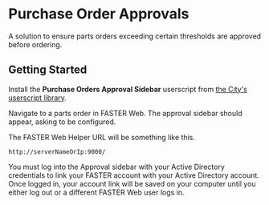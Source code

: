 # Purchase Order Approvals

A solution to ensure parts orders exceeding certain thresholds
are approved before ordering.

## Getting Started

Install the **Purchase Orders Approval Sidebar** userscript
from [the City's userscript library](https://cityssm.github.io/userscripts/#userscripts-for-faster-web).

Navigate to a parts order in FASTER Web.
The approval sidebar should appear, asking to be configured.

The FASTER Web Helper URL will be something like this.

```text
http://serverNameOrIp:9000/
```

You must log into the Approval sidebar with your Active Directory credentials
to link your FASTER account with your Active Directory account.
Once logged in, your account link will be saved on your computer
until you either log out or a different FASTER Web user logs in.
